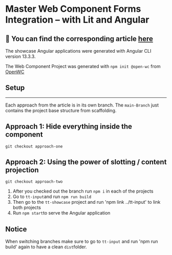 # Master Web Component Forms Integration – with Lit and Angular

:newspaper: You can find the corresponding article [here](https://www.thinktecture.com/en/web-components/web-component-forms-integration-with-lit-and-angular/)
---


The showcase Angular applications were generated with Angular CLI version 13.3.3.

The Web Component Project was generated with `npm init @open-wc` from [OpenWC](https://open-wc.org/)


## Setup
---
Each approach from the article is in its own branch. The `main-Branch` just contains the project base structure from scaffolding. 


## Approach 1: Hide everything inside the component 

```
git checkout approach-one
```
## Approach 2: Using the power of slotting / content projection

```
git checkout approach-two
```
1. After you checked out the branch run `npm i` in each of the projects
2. Go to `tt-input`and run `npm run build`
3. Then go to the `tt-showcase` project and run 'npm link ../tt-input' to link both projects
4. Run `npm start`to serve the Angular application

## Notice
When switching branches make sure to go to `tt-input` and run 'npm run build' again to have a clean `dist`folder.
